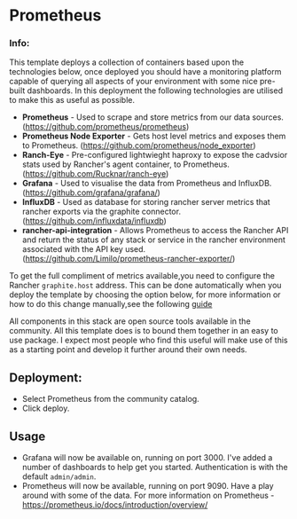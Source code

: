 # Prometheus

### Info:

This template deploys a collection of containers based upon the technologies below, once deployed you should have a monitoring platform capable of querying all aspects of your environment with some nice pre-built dashboards.
In this deployment the following technologies are utilised to make this as useful as possible.
* **Prometheus** - Used to scrape and store metrics from our data sources. (https://github.com/prometheus/prometheus)
* **Prometheus Node Exporter** - Gets host level metrics and exposes them to Prometheus. (https://github.com/prometheus/node_exporter)
* **Ranch-Eye** - Pre-configured lightwieght haproxy to expose the cadvsior stats used by Rancher's agent container, to Prometheus. (https://github.com/Rucknar/ranch-eye)
* **Grafana** - Used to visualise the data from Prometheus and InfluxDB. (https://github.com/grafana/grafana/)
* **InfluxDB** - Used as database for storing rancher server metrics that rancher exports via the graphite connector. (https://github.com/influxdata/influxdb)
* **rancher-api-integration** - Allows Prometheus to access the Rancher API and return the status of any stack or service in the rancher environment associated with the API key used.(https://github.com/Limilo/prometheus-rancher-exporter/)

To get the full compliment of metrics available,you need to configure the Rancher `graphite.host` address. This can be done automatically when you deploy the template by choosing the option below, for more information or how to do this change manually,see the following [guide](https://github.com/Rucknar/Guide_Rancher_Monitoring)

All components in this stack are open source tools available in the community. All this template does is to bound them together in an easy to use package.
I expect most people who find this useful will make use of this as a starting point and develop it further around their own needs.

## Deployment:
* Select Prometheus from the community catalog.
* Click deploy.

## Usage
* Grafana will now be available on, running on port 3000. I've added a number of dashboards to help get you started. Authentication is with the default `admin/admin`.
* Prometheus will now be available, running on port 9090. Have a play around with some of the data. For more information on Prometheus - https://prometheus.io/docs/introduction/overview/
